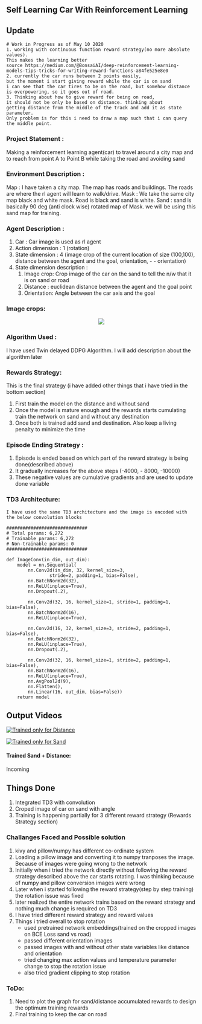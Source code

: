## Self Learning Car With Reinforcement Learning 

## Update 
    # Work in Progress as of May 10 2020
    1. working with continuous function reward strategy(no more absolute values). 
    This makes the learning better
    source https://medium.com/@BonsaiAI/deep-reinforcement-learning-models-tips-tricks-for-writing-reward-functions-a84fe525e8e0
    2. currently the car runs between 2 points easily, 
    but the moment i start giving reward while the car is on sand 
    i can see that the car tires to be on the road, but somehow distance is overpowering, so it goes out of road.
    3. Thinking about how to give reward for being on road, 
    it should not be only be based on distance. thinking about  
    getting distance from the middle of the track and add it as state parameter.
    Only problem is for this i need to draw a map such that i can query the middle point.
    
    
    

### Project Statement :
Making a reinforcement learning agent(car) to travel around a city map and to reach from point A to Point B while taking the road and avoiding sand 


### Environment Description :
Map : I have taken a city map. The map has roads and buildings. The roads are where the rl agent will learn to walk/drive. 
Mask : We take the same city map black and white mask. Road is black and sand is white.
Sand : sand is basically 90 deg (anti clock wise) rotated map of Mask. we will be using this sand map for training.

### Agent Description :
1. Car : Car image is used as rl agent
2. Action dimension : 1 (rotation)
3. State dimension : 4 (image crop of the current location of size (100,100), distance between the agent and the goal, orientation, - - orientation)
4. State dimension description :
    1. Image crop: Crop image of the car on the sand to tell the n/w that it is on sand or road
    2. Distance : euclidean distance between the agent and the goal point
    3. Orientation: Angle between the car axis and the goal 

### Image crops:
<p align='center'><img src="https://i.imgur.com/qWX5XRQ.png"></p>

### Algorithm Used :
I have used Twin delayed DDPG Algorithm. I will add description about the algorithm later

### Rewards Strategy:
This is the final strategy (i have added other things that i have tried in the bottom section)

1. First train the model on the distance and without sand
2. Once the model is mature enough and the rewards starts cumulating train the network on sand and without any destination
3. Once both is trained add sand and destination. Also keep a living penalty to minimize the time

### Episode Ending Strategy :
1. Episode is ended based on which part of the reward strategy is being done(described above)
2. It gradually increases for the above steps (-4000, - 8000, -10000) 
3. These negative values are cumulative gradients and are used to update done variable

### TD3 Architecture:
    I have used the same TD3 architecture and the image is encoded with the below convolution blocks

    ##############################
    # Total params: 6,272
    # Trainable params: 6,272
    # Non-trainable params: 0
    ##############################

    def ImageConv(in_dim, out_dim):
        model = nn.Sequential(
            nn.Conv2d(in_dim, 32, kernel_size=3,
                    stride=2, padding=1, bias=False),
            nn.BatchNorm2d(32),
            nn.ReLU(inplace=True),
            nn.Dropout(.2),

            nn.Conv2d(32, 16, kernel_size=1, stride=1, padding=1, bias=False),
            nn.BatchNorm2d(16),
            nn.ReLU(inplace=True),

            nn.Conv2d(16, 32, kernel_size=3, stride=2, padding=1, bias=False),
            nn.BatchNorm2d(32),
            nn.ReLU(inplace=True),
            nn.Dropout(.2),

            nn.Conv2d(32, 16, kernel_size=1, stride=2, padding=1, bias=False),
            nn.BatchNorm2d(16),
            nn.ReLU(inplace=True),
            nn.AvgPool2d(9),
            nn.Flatten(),
            nn.Linear(16, out_dim, bias=False))
        return model





## Output Videos 

[![Trained only for Distance](https://youtu.be/TlAh78Tc1HI)](https://youtu.be/TlAh78Tc1HI)

[![Trained only for Sand](https://youtu.be/TlAh78Tc1HI)](https://www.youtube.com/watch?v=Afhnsyr_oRo)

#### Trained Sand + Distance:  
Incoming

## Things Done 

1. Integrated TD3 with convolution
2. Croped image of car on sand with angle 
3. Training is happening partially for 3 different reward strategy (Rewards Strategy section)
     

### Challanges Faced and Possible solution

1. kivy and pillow/numpy has different co-ordinate system
2. Loading a pillow image and converting it to numpy tranposes the image. Because of  images were going wrong to the network
3. Initially when i tried the network directly without following the reward strategy described above the car starts rotating. I was thinking because of numpy and pillow conversion images were wrong
4. Later when i started following the reward strategy(step by step training) the rotation issue was fixed
5. later realized the entire network trains based on the reward strategy and nothing much change is required on TD3
6. I have tried different reward strategy and reward values
7. Things i tried overall to stop rotation
    - used pretrained network embeddings(trained on the cropped images on BCE Loss sand vs road)
    - passed different orientation images 
    - passed images with and without other state variables like distance and orientation
    - tried changing max action values and temperature parameter change to stop the rotation issue 
    - also tried gradient clipping to stop rotation 
        

### ToDo:
1. Need to plot the graph for sand/distance accumulated rewards to design the optimum training rewards
2. Final training to keep the car on road

